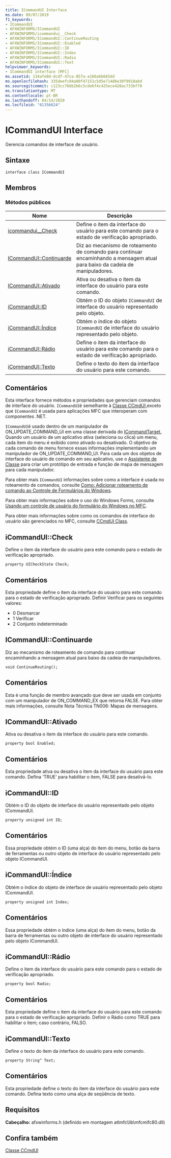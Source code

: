```yaml
---
title: ICommandUI Interface
ms.date: 09/07/2019
f1_keywords:
- ICommandUI
- AFXWINFORMS/ICommandUI
- AFXWINFORMS/icommandui__Check
- AFXWINFORMS/ICommandUI::ContinueRouting
- AFXWINFORMS/ICommandUI::Enabled
- AFXWINFORMS/ICommandUI::ID
- AFXWINFORMS/ICommandUI::Index
- AFXWINFORMS/ICommandUI::Radio
- AFXWINFORMS/ICommandUI::Text
helpviewer_keywords:
- ICommandUI interface [MFC]
ms.assetid: 134afe8d-dcdf-47ca-857a-a166a6b665dd
ms.openlocfilehash: 335deefc04a80f47151c5d5e71486e30f9918abd
ms.sourcegitcommit: c123cc76bb2b6c5cde6f4c425ece420ac733bf70
ms.translationtype: MT
ms.contentlocale: pt-BR
ms.lasthandoff: 04/14/2020
ms.locfileid: "81356624"
---
```

# <a name="icommandui-interface"></a>ICommandUI Interface

Gerencia comandos de interface de usuário.

## <a name="syntax"></a>Sintaxe

```
interface class ICommandUI
```

## <a name="members"></a>Membros

### <a name="public-methods"></a>Métodos públicos

|Nome|Descrição|
|----------|-----------------|
|[icommandui__Check](#check)|Define o item da interface do usuário para este comando para o estado de verificação apropriado.|
|[ICommandUI::Continuarde](#continuerouting)|Diz ao mecanismo de roteamento de comando para continuar encaminhando a mensagem atual para baixo da cadeia de manipuladores.|
|[ICommandUI::Ativado](#enabled)|Ativa ou desativa o item da interface do usuário para este comando.|
|[iCommandUI::ID](#id)|Obtém o ID do objeto `ICommandUI` de interface do usuário representado pelo objeto.|
|[iCommandUI::Índice](#index)|Obtém o índice do objeto `ICommandUI` de interface do usuário representado pelo objeto.|
|[iCommandUI::Rádio](#radio)|Define o item da interface do usuário para este comando para o estado de verificação apropriado.|
|[iCommandUI::Texto](#text)|Define o texto do item da interface do usuário para este comando.|

## <a name="remarks"></a>Comentários

Esta interface fornece métodos e propriedades que gerenciam comandos de interface do usuário. `ICommandUI`é semelhante à [Classe CCmdUI,](../../mfc/reference/ccmdui-class.md)exceto que `ICommandUI` é usada para aplicações MFC que interoperam com componentes .NET.

`ICommandUI`é usado dentro de um manipulador de ON_UPDATE_COMMAND_UI em uma classe derivada do [ICommandTarget.](../../mfc/reference/icommandtarget-interface.md) Quando um usuário de um aplicativo ativa (seleciona ou clica) um menu, cada item do menu é exibido como ativado ou desativado. O objetivo de cada comando de menu fornece essas informações implementando um manipulador de ON_UPDATE_COMMAND_UI. Para cada um dos objetos de interface do usuário de comando em seu aplicativo, use o [Assistente de Classe](mfc-class-wizard.md) para criar um protótipo de entrada e função de mapa de mensagem para cada manipulador.

Para obter mais `ICommandUI` informações sobre como a interface é usada no roteamento de comandos, consulte [Como: Adicionar roteamento de comando ao Controle de Formulários do Windows](../../dotnet/how-to-add-command-routing-to-the-windows-forms-control.md).

Para obter mais informações sobre o uso do Windows Forms, consulte [Usando um controle de usuário do formulário do Windows no MFC](../../dotnet/using-a-windows-form-user-control-in-mfc.md).

Para obter mais informações sobre como os comandos de interface do usuário são gerenciados no MFC, consulte [CCmdUI Class](../../mfc/reference/ccmdui-class.md).

## <a name="icommanduicheck"></a><a name="check"></a>iCommandUI::Check

Define o item da interface do usuário para este comando para o estado de verificação apropriado.

```
property UICheckState Check;
```

## <a name="remarks"></a>Comentários

Esta propriedade define o item da interface do usuário para este comando para o estado de verificação apropriado. Definir Verificar para os seguintes valores:

- 0 Desmarcar
- 1 Verificar
- 2 Conjunto indeterminado

## <a name="icommanduicontinuerouting"></a><a name="continuerouting"></a>ICommandUI::Continuarde

Diz ao mecanismo de roteamento de comando para continuar encaminhando a mensagem atual para baixo da cadeia de manipuladores.

```
void ContinueRouting();
```

## <a name="remarks"></a>Comentários

Esta é uma função de membro avançado que deve ser usada em conjunto com um manipulador de ON_COMMAND_EX que retorna FALSE. Para obter mais informações, consulte Nota Técnica TN006: Mapas de mensagens.

## <a name="icommanduienabled"></a><a name="enabled"></a>ICommandUI::Ativado

Ativa ou desativa o item da interface do usuário para este comando.

```
property bool Enabled;
```

## <a name="remarks"></a>Comentários

Esta propriedade ativa ou desativa o item da interface do usuário para este comando. Defina 'TRUE' para habilitar o item, FALSE para desativá-lo.

## <a name="icommanduiid"></a><a name="id"></a>iCommandUI::ID

Obtém o ID do objeto de interface do usuário representado pelo objeto ICommandUI.

```
property unsigned int ID;
```

## <a name="remarks"></a>Comentários

Essa propriedade obtém o ID (uma alça) do item do menu, botão da barra de ferramentas ou outro objeto de interface do usuário representado pelo objeto ICommandUI.

## <a name="icommanduiindex"></a><a name="index"></a>iCommandUI::Índice

Obtém o índice do objeto de interface de usuário representado pelo objeto ICommandUI.

```
property unsigned int Index;
```

## <a name="remarks"></a>Comentários

Essa propriedade obtém o índice (uma alça) do item do menu, botão da barra de ferramentas ou outro objeto de interface do usuário representado pelo objeto ICommandUI.

## <a name="icommanduiradio"></a><a name="radio"></a>iCommandUI::Rádio

Define o item da interface do usuário para este comando para o estado de verificação apropriado.

```
property bool Radio;
```

## <a name="remarks"></a>Comentários

Esta propriedade define o item da interface do usuário para este comando para o estado de verificação apropriado. Definir o Rádio como TRUE para habilitar o item; caso contrário, FALSO.

## <a name="icommanduitext"></a><a name="text"></a>iCommandUI::Texto

Define o texto do item da interface do usuário para este comando.

```
property String^ Text;
```

## <a name="remarks"></a>Comentários

Esta propriedade define o texto do item da interface do usuário para este comando. Defina texto como uma alça de seqüência de texto.

## <a name="requirements"></a>Requisitos

**Cabeçalho:** afxwinforms.h (definido em montagem atlmfc\lib\mfcmifc80.dll)

## <a name="see-also"></a>Confira também

[Classe CCmdUI](../../mfc/reference/ccmdui-class.md)
